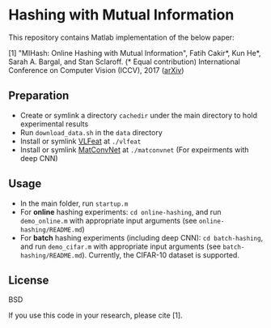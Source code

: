 # Hashing with Mutual Information
This repository contains Matlab implementation of the below paper:

[1] "MIHash: Online Hashing with Mutual Information", Fatih Cakir*, Kun He*, Sarah A. Bargal, and Stan Sclaroff. (* Equal contribution) International Conference on Computer Vision (ICCV), 2017 ([arXiv](https://arxiv.org/abs/1703.08919))

## Preparation
- Create or symlink a directory `cachedir` under the main directory to hold experimental results
- Run `download_data.sh` in the `data` directory
- Install or symlink [VLFeat](http://www.vlfeat.org/)  at `./vlfeat`
-  Install or symlink [MatConvNet](http://www.vlfeat.org/matconvnet/) at `./matconvnet` (For expeirments with deep CNN)

## Usage
- In the main folder, run `startup.m`
- For **online** hashing experiments: `cd online-hashing`, and run `demo_online.m` with appropriate input arguments (see `online-hashing/README.md`)
- For **batch** hashing experiments (including deep CNN): `cd batch-hashing`, and run `demo_cifar.m` with appropriate input arguments (see `batch-hashing/README.md`). Currently, the CIFAR-10 dataset is supported.

## License
BSD

If you use this code in your research, please cite [1].
